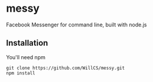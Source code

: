# messy
Facebook Messenger for command line, built with node.js

## Installation
You'll need npm
```
git clone https://github.com/WillCS/messy.git
npm install
```
